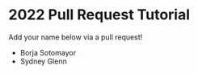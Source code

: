 # 2022 Pull Request Tutorial

Add your name below via a pull request!

* Borja Sotomayor
* Sydney Glenn